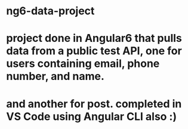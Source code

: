 # ng6-data-project

# project done in Angular6 that pulls data from a public test API, one for users containing email, phone number, and name.
# and another for post. completed in VS Code using Angular CLI also :)
